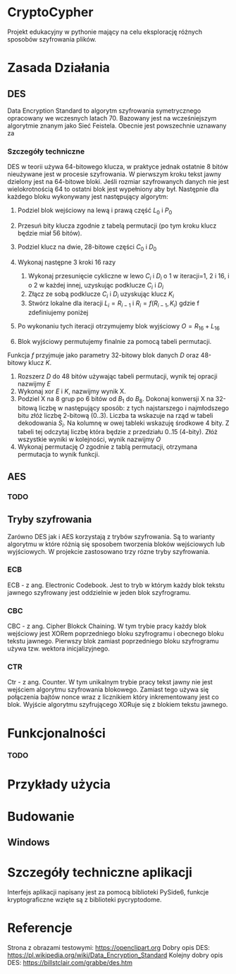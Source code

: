 # CryptoCypher

Projekt edukacyjny w pythonie mający na celu eksplorację różnych sposobów szyfrowania plików.

# Zasada Działania

## DES

Data Encryption Standard to algorytm szyfrowania symetrycznego opracowany we wczesnych latach 70. Bazowany jest na wcześniejszym algorytmie znanym jako Sieć Feistela. Obecnie jest powszechnie uznawany za 

### Szczegóły techniczne
DES w teorii używa 64-bitowego klucza, w praktyce jednak ostatnie 8 bitów nieużywane jest w procesie szyfrowania. W pierwszym kroku tekst jawny dzielony jest na 64-bitowe bloki. Jeśli rozmiar szyfrowanych danych nie jest wielokrotnością 64 to ostatni blok jest wypełniony aby był. Następnie dla każdego bloku wykonywany jest następujący algorytm:

1. Podziel blok wejściowy na lewą i prawą część $L_0$ i $P_0$
2. Przesuń bity klucza zgodnie z tabelą permutacji (po tym kroku klucz będzie miał 56 bitów).
3. Podziel klucz na dwie, 28-bitowe części $C_0$ i $D_0$
4. Wykonaj następne 3 kroki 16 razy

    1. Wykonaj przesunięcie cykliczne w lewo $C_i$ i $D_i$ o 1 w iteracji=1, 2 i 16, i o 2 w każdej innej, uzyskując podklucze $C_i$ i $D_i$
    2. Złącz ze sobą podklucze $C_i$ i $D_i$ uzyskując klucz $K_i$
    3. Stwórz lokalne dla iteracji $L_i = R_{i-1}$ i $R_i = f(R_{i-1}, K_i)$ gdzie f zdefiniujemy poniżej
5. Po wykonaniu tych iteracji otrzymujemy blok wyjściowy $O = R_{16} + L_{16}$
6. Blok wyjściowy permutujemy finalnie za pomocą tabeli permutacji.

Funkcja $f$ przyjmuje jako parametry 32-bitowy blok danych $D$ oraz 48-bitowy klucz $K$.
1. Rozszerz $D$ do 48 bitów używając tabeli permutacji, wynik tej opracji nazwijmy $E$
2. Wykonaj xor $E$ i $K$, nazwijmy wynik X.
3. Podziel X na 8 grup po 6 bitów od $B_1$ do $B_8$. Dokonaj konwersji X na 32-bitową liczbę w następujący sposób: z tych najstarszego i najmłodszego bitu złóż liczbę 2-bitową (0..3). Liczba ta wskazuje na rząd w tabeli dekodowania $S_i$. Na kolumnę w owej tableki wskazuję środkowe 4 bity. Z tabeli tej odczytaj liczbę która będzie z przedziału 0..15 (4-bity). Złóż wszystkie wyniki w kolejności, wynik nazwijmy $O$
4. Wykonaj permutację $O$ zgodnie z tablą permutacji, otrzymana permutacja to wynik funkcji.

## AES

### TODO

## Tryby szyfrowania

Zarówno DES jak i AES korzystają z trybów szyfrowania. Są to warianty algorytmu w które różnią się sposobem tworzenia bloków wejściowych lub wyjściowych. W projekcie zastosowano trzy rózne tryby szyfrowania.

### ECB
ECB - z ang. Electronic Codebook. Jest to tryb w którym każdy blok tekstu jawnego szyfrowany jest oddzielnie w jeden blok szyfrogramu.

### CBC

CBC - z ang. Cipher Blokck Chaining. W tym trybie pracy każdy blok wejściowy jest XORem poprzedniego bloku szyfrogramu i obecnego bloku tekstu jawnego. Pierwszy blok zamiast poprzedniego bloku szyfrogramu używa tzw. wektora inicjalizyjnego.

### CTR

Ctr - z ang. Counter. W tym unikalnym trybie pracy tekst jawny nie jest wejściem algorytmu szyfrowania blokowego. Zamiast tego używa się połączenia bajtów nonce wraz z licznikiem który inkrementowany jest co blok. Wyjście algorytmu szyfrującego XORuje się z blokiem tekstu jawnego.

# Funkcjonalności

### TODO

# Przykłady użycia

# Budowanie

## Windows

# Szczegóły techniczne aplikacji

Interfejs aplikacji napisany jest za pomocą biblioteki PySide6, funkcje kryptograficzne wzięte są z biblioteki pycryptodome.

# Referencje

Strona z obrazami testowymi: https://openclipart.org
Dobry opis DES: https://pl.wikipedia.org/wiki/Data_Encryption_Standard
Kolejny dobry opis DES: https://billstclair.com/grabbe/des.htm